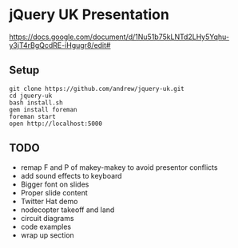 # jQuery UK Presentation

https://docs.google.com/document/d/1Nu51b75kLNTd2LHy5Yqhu-y3jT4rBgQcdRE-iHgugr8/edit#

## Setup

    git clone https://github.com/andrew/jquery-uk.git
    cd jquery-uk
    bash install.sh
    gem install foreman
    foreman start
    open http://localhost:5000

## TODO

* remap F and P of makey-makey to avoid presentor conflicts
* add sound effects to keyboard
* Bigger font on slides
* Proper slide content
* Twitter Hat demo
* nodecopter takeoff and land
* circuit diagrams
* code examples
* wrap up section
